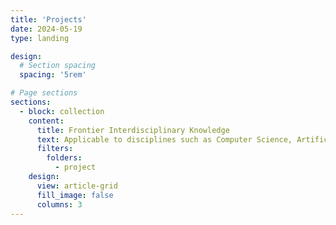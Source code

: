 ```yaml
---
title: 'Projects'
date: 2024-05-19
type: landing

design:
  # Section spacing
  spacing: '5rem'

# Page sections
sections:
  - block: collection
    content:
      title: Frontier Interdisciplinary Knowledge
      text: Applicable to disciplines such as Computer Science, Artificial Intelligence, Data Science, Mechanical Engineering, Intelligent Manufacturing, Aerospace, and more..
      filters:
        folders:
          - project
    design:
      view: article-grid
      fill_image: false
      columns: 3
---
```

